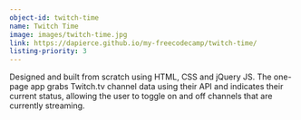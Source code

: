 ```yaml
---
object-id: twitch-time
name: Twitch Time
image: images/twitch-time.jpg
link: https://dapierce.github.io/my-freecodecamp/twitch-time/
listing-priority: 3
---
```


Designed and built from scratch using HTML, CSS and jQuery JS. The one-page app grabs Twitch.tv channel data using their API and indicates their current status, allowing the user to toggle on and off channels that are currently streaming.
